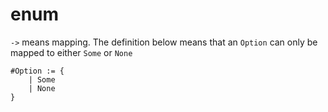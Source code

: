 # enum

`->` means mapping. The definition below means that an `Option` can only be mapped to either `Some` or `None`

```
#Option := { 
    | Some
    | None
}
```
